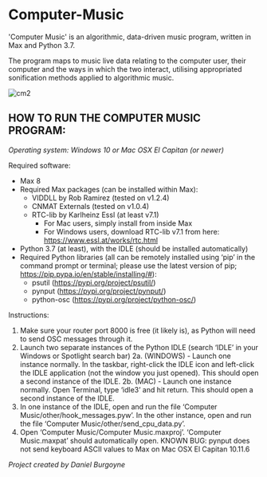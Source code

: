 # Computer-Music
'Computer Music' is an algorithmic, data-driven music program, written in Max and Python 3.7.

The program maps to music live data relating to the computer user,
their computer and the ways in which the two interact, utilising appropriated sonification
methods applied to algorithmic music.

![cm2](https://user-images.githubusercontent.com/90904328/149199805-93b75ccb-e6a3-46b6-a797-ba649b6824f4.png)

## HOW TO RUN THE COMPUTER MUSIC PROGRAM:
*Operating system:
Windows 10 or Mac OSX El Capitan (or newer)*

Required software:
- Max 8
- Required Max packages (can be installed within Max):
  - VIDDLL by Rob Ramirez (tested on v1.2.4)
  - CNMAT Externals (tested on v1.0.4)
  - RTC-lib by Karlheinz Essl (at least v7.1)
    - For Mac users, simply install from inside Max
    - For Windows users, download RTC-lib v7.1 from here: https://www.essl.at/works/rtc.html
- Python 3.7 (at least), with the IDLE (should be installed automatically)
- Required Python libraries (all can be remotely installed using ‘pip’ in the command prompt or
terminal; please use the latest version of pip; https://pip.pypa.io/en/stable/installing/#):
  - psutil (https://pypi.org/project/psutil/)
  - pynput (https://pypi.org/project/pynput/)
  - python-osc (https://pypi.org/project/python-osc/)

Instructions:
1. Make sure your router port 8000 is free (it likely is), as Python will need to send OSC
messages through it.
2. Launch two separate instances of the Python IDLE (search ‘IDLE’ in your Windows or
Spotlight search bar)
2a. (WINDOWS) - Launch one instance normally. In the taskbar, right-click the IDLE icon and
left-click the IDLE application (not the window you just opened). This should open a second
instance of the IDLE.
2b. (MAC) - Launch one instance normally. Open Terminal, type ‘idle3’ and hit return. This
should open a second instance of the IDLE.
3. In one instance of the IDLE, open and run the file ‘Computer
Music/other/hook_messages.pyw’. In the other instance, open and run the file ‘Computer
Music/other/send_cpu_data.py’.
4. Open ‘Computer Music/Computer Music.maxproj’. ‘Computer Music.maxpat’ should
automatically open.
KNOWN BUG:
pynput does not send keyboard ASCII values to Max on Mac OSX El Capitan 10.11.6


*Project created by Daniel Burgoyne*
